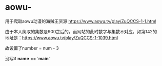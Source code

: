 # aowu-
用于爬取aowu动漫的海贼王资源
https://www.aowu.tv/play/ZuQCCS-1-1.html

由于本人爬取的集数是900之后的，而网站的此时数字与集数不对应，如第142的地址是：https://www.aowu.tv/play/ZuQCCS-1-1039.html

故设置了number = num - 3

没写if __name__ == '__main__'
